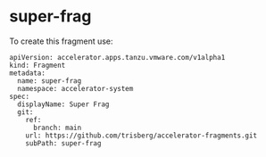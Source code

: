 # super-frag

To create this fragment use:


```
apiVersion: accelerator.apps.tanzu.vmware.com/v1alpha1
kind: Fragment
metadata:
  name: super-frag
  namespace: accelerator-system
spec:
  displayName: Super Frag
  git:
    ref:
      branch: main
    url: https://github.com/trisberg/accelerator-fragments.git
    subPath: super-frag
```

